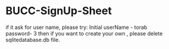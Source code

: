 # BUCC-SignUp-Sheet
if it ask for user name, please try:
Initial userName - torab  
password- 3
then if you want to create your own , please delete sqlitedatabase.db file.
